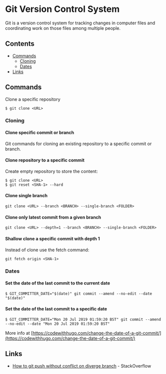 # Git Version Control System

Git is a version control system for tracking changes in computer files and coordinating work on those files among multiple people.

## Contents

- [Commands](#commands)
  - [Cloning](#cloning)
  - [Dates](#dates)
- [Links](#links)

## Commands

Clone a specific repository

```
$ git clone <URL>
```

### Cloning

#### Clone specific commit or branch

Git commands for cloning an existing repository to a specific commit or branch.

#### Clone repository to a specific commit

Create empty repository to store the content:

```
$ git clone <URL>
$ git reset <SHA-1> --hard
```

#### Clone single branch

```
git clone <URL> --branch <BRANCH> --single-branch <FOLDER>
```

#### Clone only latest commit from a given branch

```
git clone <URL> --depth=1 --branch <BRANCH> --single-branch <FOLDER>
```

#### Shallow clone a specific commit with depth 1

Instead of clone use the fetch command:

```
git fetch origin <SHA-1>
```

### Dates

#### Set the date of the last commit to the current date

```
$ GIT_COMMITTER_DATE="$(date)" git commit --amend --no-edit --date "$(date)"
```
  
#### Set the date of the last commit to a specific date

```
$ GIT_COMMITTER_DATE="Mon 20 Jul 2019 01:59:20 BST" git commit --amend --no-edit --date "Mon 20 Jul 2019 01:59:20 BST"
```

More info at [https://codewithhugo.com/change-the-date-of-a-git-commit/](https://codewithhugo.com/change-the-date-of-a-git-commit/)

## Links

- [How to git push without conflict on diverge branch](https://stackoverflow.com/questions/20512468/how-to-git-push-without-conflict-on-diverge-branch) - StackOverflow
